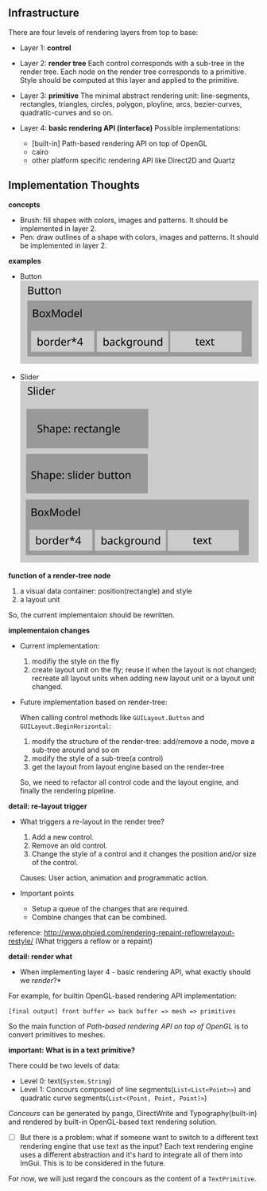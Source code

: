 ## Infrastructure

There are four levels of rendering layers from top to base:

* Layer 1: __control__
* Layer 2: __render tree__
    Each control corresponds with a sub-tree in the render tree. Each node on the render tree corresponds to a primitive. Style should be computed at this layer and applied to the primitive.
* Layer 3: __primitive__
    The minimal abstract rendering unit: line-segments, rectangles, triangles, circles, polygon, ployline, arcs, bezier-curves, quadratic-curves and so on.
* Layer 4: __basic rendering API (interface)__
    Possible implementations:

    * [built-in] Path-based rendering API on top of OpenGL
    * cairo
    * other platform specific rendering API like Direct2D and Quartz

## Implementation Thoughts

__concepts__

* Brush: fill shapes with colors, images and patterns. It should be implemented in layer 2.
* Pen: draw outlines of a shape with colors, images and patterns. It should be implemented in layer 2.

__examples__

* Button  
  ![button](img/button.svg)

* Slider  
  ![slider](img/slider.svg)

__function of a render-tree node__

1. a visual data container: position(rectangle) and style
2. a layout unit

So, the current implementaion should be rewritten.

__implementaion changes__

* Current implementation:

	1. modifiy the style on the fly
	2. create layout unit on the fly; reuse it when the layout is not changed; recreate all layout units when adding new layout unit or a layout unit changed.

* Future implementation based on render-tree:

	When calling control methods like `GUILayout.Button` and `GUILayout.BeginHorizontal`:

	1. modify the structure of the render-tree: add/remove a node, move a sub-tree around and so on
	2. modify the style of a sub-tree(a control)
	3. get the layout from layout engine based on the render-tree

	So, we need to refactor all control code and the layout engine, and finally the rendering pipeline.

__detail: re-layout trigger__

* What triggers a re-layout in the render tree?

	1. Add a new control.
	2. Remove an old control.
	3. Change the style of a control and it changes the position and/or size of the control.
    
	Causes: User action, animation and programmatic action.

* Important points

    - Setup a queue of the changes that are required.
	- Combine changes that can be combined.

reference: http://www.phpied.com/rendering-repaint-reflowrelayout-restyle/ (What triggers a reflow or a repaint)

__detail: render what__

* When implementing layer 4 - basic rendering API, what exactly should we *render*?*

For example, for builtin OpenGL-based rendering API implementation:

	[final output] front buffer => back buffer => mesh => primitives

So the main function of *Path-based rendering API on top of OpenGL* is to convert primitives to meshes.
 
__important: What is in a text primitive?__

There could be two levels of data:

* Level 0: text(`System.String`)
* Level 1: Concours composed of line segments(`List<List<Point>>`) and quadratic curve segments(`List<(Point, Point, Point)>`)

_Concours_ can be generated by pango, DirectWrite and Typography(built-in) and rendered by built-in OpenGL-based text rendering solution.

-[ ] But there is a problem: what if someone want to switch to a different text rendering engine that use text as the input? Each text rendering engine uses a different abstraction and it's hard to integrate all of them into ImGui. This is to be considered in the future.

For now, we will just regard the concours as the content of a `TextPrimitive`.